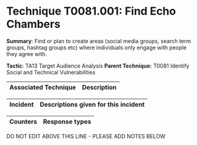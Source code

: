 # Technique T0081.001: Find Echo Chambers

**Summary**: Find or plan to create areas (social media groups, search term groups, hashtag groups etc) where individuals only engage with people they agree with.

**Tactic**: TA13 Target Audience Analysis            **Parent Technique:** T0081 Identify Social and Technical Vulnerabilities


| Associated Technique | Description |
| --------- | ------------------------- |



| Incident | Descriptions given for this incident |
| -------- | -------------------- |



| Counters | Response types |
| -------- | -------------- |


DO NOT EDIT ABOVE THIS LINE - PLEASE ADD NOTES BELOW